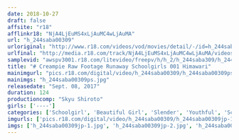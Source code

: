 ```yaml
---
date: 2018-10-27
draft: false
affsite: "r18"
afflinkr18: "NjA4LjEuMS4xLjAuMC4wLjAuMA"
url: "h_244saba00309"
urloriginal: "http://www.r18.com/videos/vod/movies/detail/-/id=h_244saba00309"
urlfinal: "http://media.r18.com/track/NjA4LjEuMS4xLjAuMC4wLjAuMA/videos/vod/movies/detail/-/id=h_244saba00309"
samplevid: "awspv3001.r18.com/litevideo/freepv/h/h_2/h_244saba309/h_244saba309_dmb_w.mp4"
title: "# Creampie Raw Footage Runaway Schoolgirls 001 Himawari"
mainimgurl: "pics.r18.com/digital/video/h_244saba00309/h_244saba00309ps.jpg"
mainimgs: "h_244saba00309ps.jpg"
releasedate: "Sept. 08, 2017"
duration: 124
productioncomp: "Skyu Shiroto"
girls: ['----']
categories: ['Schoolgirl', 'Beautiful Girl', 'Slender', 'Youthful', 'School Uniform', 'Creampie', 'Blowjob', 'Hi-Def']
imgurls: ['pics.r18.com/digital/video/h_244saba00309/h_244saba00309jp-1.jpg', 'pics.r18.com/digital/video/h_244saba00309/h_244saba00309jp-2.jpg', 'pics.r18.com/digital/video/h_244saba00309/h_244saba00309jp-3.jpg', 'pics.r18.com/digital/video/h_244saba00309/h_244saba00309jp-4.jpg', 'pics.r18.com/digital/video/h_244saba00309/h_244saba00309jp-5.jpg', 'pics.r18.com/digital/video/h_244saba00309/h_244saba00309jp-6.jpg', 'pics.r18.com/digital/video/h_244saba00309/h_244saba00309jp-7.jpg', 'pics.r18.com/digital/video/h_244saba00309/h_244saba00309jp-8.jpg', 'pics.r18.com/digital/video/h_244saba00309/h_244saba00309jp-9.jpg', 'pics.r18.com/digital/video/h_244saba00309/h_244saba00309jp-10.jpg', 'pics.r18.com/digital/video/h_244saba00309/h_244saba00309jp-11.jpg', 'pics.r18.com/digital/video/h_244saba00309/h_244saba00309jp-12.jpg', 'pics.r18.com/digital/video/h_244saba00309/h_244saba00309jp-13.jpg', 'pics.r18.com/digital/video/h_244saba00309/h_244saba00309jp-14.jpg', 'pics.r18.com/digital/video/h_244saba00309/h_244saba00309jp-15.jpg', 'pics.r18.com/digital/video/h_244saba00309/h_244saba00309jp-16.jpg', 'pics.r18.com/digital/video/h_244saba00309/h_244saba00309jp-17.jpg', 'pics.r18.com/digital/video/h_244saba00309/h_244saba00309jp-18.jpg', 'pics.r18.com/digital/video/h_244saba00309/h_244saba00309jp-19.jpg', 'pics.r18.com/digital/video/h_244saba00309/h_244saba00309jp-20.jpg']
imgs: ['h_244saba00309jp-1.jpg', 'h_244saba00309jp-2.jpg', 'h_244saba00309jp-3.jpg', 'h_244saba00309jp-4.jpg', 'h_244saba00309jp-5.jpg', 'h_244saba00309jp-6.jpg', 'h_244saba00309jp-7.jpg', 'h_244saba00309jp-8.jpg', 'h_244saba00309jp-9.jpg', 'h_244saba00309jp-10.jpg', 'h_244saba00309jp-11.jpg', 'h_244saba00309jp-12.jpg', 'h_244saba00309jp-13.jpg', 'h_244saba00309jp-14.jpg', 'h_244saba00309jp-15.jpg', 'h_244saba00309jp-16.jpg', 'h_244saba00309jp-17.jpg', 'h_244saba00309jp-18.jpg', 'h_244saba00309jp-19.jpg', 'h_244saba00309jp-20.jpg']
---
```

